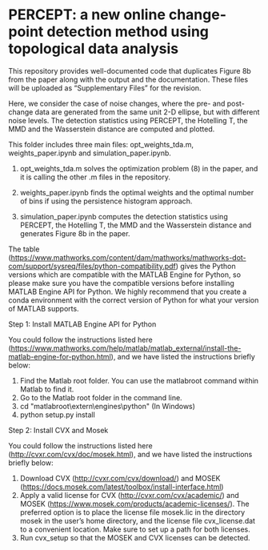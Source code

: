 # PERCEPT: a new online change-point detection method using topological data analysis

This repository provides well-documented code that duplicates Figure 8b from the paper along with the output and the documentation. These files will be uploaded as “Supplementary Files” for the revision. 

Here, we consider the case of noise changes, where the pre- and post-change data are generated from the same unit 2-D ellipse, but with different noise levels. The detection statistics using PERCEPT, the Hotelling T, the MMD and the Wasserstein distance are computed and plotted. 

This folder includes three main files: opt_weights_tda.m, weights_paper.ipynb and simulation_paper.ipynb. 

1. opt_weights_tda.m solves the optimization problem (8) in the paper, and it is calling the other .m files in the repository.

2. weights_paper.ipynb finds the optimal weights and the optimal number of bins if using the persistence histogram approach. 

3. simulation_paper.ipynb computes the detection statistics using PERCEPT, the Hotelling T, the MMD and the Wasserstein distance and generates Figure 8b in the paper. 


The table (https://www.mathworks.com/content/dam/mathworks/mathworks-dot-com/support/sysreq/files/python-compatibility.pdf) gives the Python versions which are compatible with the MATLAB Engine for Python, so please make sure you have the compatible versions before installing MATLAB Engine API for Python. We highly recommend that you create a conda environment with the correct version of Python for what your version of MATLAB supports. 

Step 1: Install MATLAB Engine API for Python

You could follow the instructions listed here (https://www.mathworks.com/help/matlab/matlab_external/install-the-matlab-engine-for-python.html), and we have listed the instructions briefly below: 

1. Find the Matlab root folder. You can use the matlabroot command within Matlab to find it.
2. Go to the Matlab root folder in the command line.
3. cd "matlabroot\extern\engines\python" (In Windows)
4. python setup.py install

Step 2: Install CVX and Mosek

You could follow the instructions listed here (http://cvxr.com/cvx/doc/mosek.html), and we have listed the instructions briefly below:

1. Download CVX (http://cvxr.com/cvx/download/) and MOSEK (https://docs.mosek.com/latest/toolbox/install-interface.html)
2. Apply a valid license for CVX (http://cvxr.com/cvx/academic/) and MOSEK (https://www.mosek.com/products/academic-licenses/). The preferred option is to place the license file mosek.lic in the directory mosek in the user’s home directory, and the license file cvx_license.dat to a convenient location. Make sure to set up a path for both licenses. 
3. Run cvx_setup so that the MOSEK and CVX licenses can be detected.


